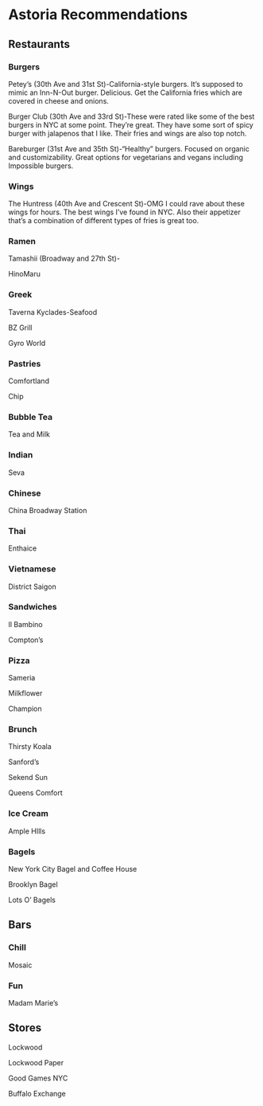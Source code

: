 # Astoria Recommendations

## Restaurants

### Burgers

Petey’s (30th Ave and 31st St)-California-style burgers. It’s supposed to mimic an Inn-N-Out burger. Delicious. Get the California fries which are covered in cheese and onions.

Burger Club (30th Ave and 33rd St)-These were rated like some of the best burgers in NYC at some point. They’re great. They have some sort of spicy burger with jalapenos that I like. Their fries and wings are also top notch.

Bareburger (31st Ave and 35th St)-“Healthy” burgers. Focused on organic and customizability. Great options for vegetarians and vegans including Impossible burgers.

### Wings

The Huntress (40th Ave and Crescent St)-OMG I could rave about these wings for hours. The best wings I’ve found in NYC. Also their appetizer that’s a combination of different types of fries is great too.

### Ramen

Tamashii (Broadway and 27th St)-

HinoMaru

### Greek

Taverna Kyclades-Seafood

BZ Grill

Gyro World

### Pastries

Comfortland

Chip

### Bubble Tea

Tea and Milk

### Indian

Seva

### Chinese

China Broadway Station

### Thai

Enthaice

### Vietnamese

District Saigon

### Sandwiches

Il Bambino

Compton’s

### Pizza

Sameria

Milkflower

Champion

### Brunch

Thirsty Koala

Sanford’s

Sekend Sun

Queens Comfort

### Ice Cream

Ample HIlls

### Bagels

New York City Bagel and Coffee House

Brooklyn Bagel

Lots O’ Bagels

## Bars

### Chill

Mosaic

### Fun

Madam Marie’s

## Stores

Lockwood

Lockwood Paper

Good Games NYC

Buffalo Exchange
